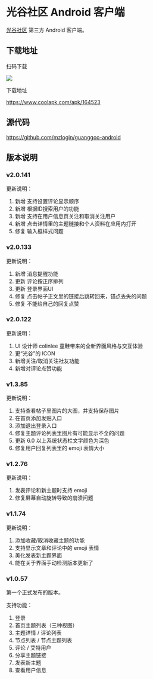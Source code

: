 # 光谷社区 Android 客户端

[光谷社区][1] 第三方 Android 客户端。

## 下载地址

扫码下载

![](http://mazhuang.org/guanggoo-android/qrcode.png)

下载地址

<https://www.coolapk.com/apk/164523>

## 源代码

<https://github.com/mzlogin/guanggoo-android>

## 版本说明

### v2.0.141

更新说明：

1. 新增 支持设置评论显示顺序
2. 新增 根据ID搜索用户的功能
3. 新增 支持在用户信息页关注和取消关注用户
4. 新增 点击详情里的主题链接和个人资料在应用内打开
5. 修复 输入框样式问题

### v2.0.133

更新说明：

1. 新增 消息提醒功能
2. 更新 评论按正序排列
3. 更新 登录界面UI
4. 修复 点击帖子正文里的链接后跳转回来，锚点丢失的问题
5. 修复 不能给自己的回复点赞

### v2.0.122

更新说明：

1. UI 设计师 colinlee 童鞋带来的全新界面风格与交互体验
2. 更“光谷”的 ICON
3. 新增关注/取消关注社友功能
4. 新增对评论点赞功能

### v1.3.85

更新说明：

1. 支持查看帖子里图片的大图，并支持保存图片
2. 在首页添加发贴入口
3. 添加退出登录入口
4. 修复主题评论列表里图片有可能显示不全的问题
5. 更新 6.0 以上系统状态栏文字颜色为深色
6. 修复用户回复列表里的 emoji 表情大小

### v1.2.76

更新说明：

1. 发表评论和新主题时支持 emoji
2. 修复屏幕自动旋转导致的崩溃问题

### v1.1.74

更新说明：

1. 添加收藏/取消收藏主题的功能
2. 支持显示文章和评论中的 emoji 表情
3. 美化发表新主题界面
4. 能在关于界面手动检测版本更新了

### v1.0.57

第一个正式发布的版本。

支持功能：

1. 登录
2. 首页主题列表（三种视图）
3. 主题详情 / 评论列表
4. 节点列表 / 节点主题列表
5. 评论 / 艾特用户
6. 分享主题链接
7. 发表新主题
8. 查看用户信息

[1]: http://guanggoo.com
